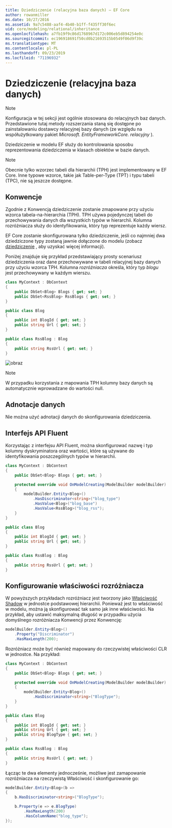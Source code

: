 ```yaml
---
title: Dziedziczenie (relacyjna baza danych) — EF Core
author: rowanmiller
ms.date: 10/27/2016
ms.assetid: 9a7c5488-aaf4-4b40-b1ff-f435ff30f6ec
uid: core/modeling/relational/inheritance
ms.openlocfilehash: a7fb19f9c86d1768967d172c006eb5d894254e0c
ms.sourcegitcommit: ec196918691f50cd0b21693515b0549f06d9f39c
ms.translationtype: MT
ms.contentlocale: pl-PL
ms.lasthandoff: 09/23/2019
ms.locfileid: "71196932"
---
```

# <a name="inheritance-relational-database"></a>Dziedziczenie (relacyjna baza danych)

> [!NOTE]  
> Konfiguracja w tej sekcji jest ogólnie stosowana do relacyjnych baz danych. Przedstawione tutaj metody rozszerzania staną się dostępne po zainstalowaniu dostawcy relacyjnej bazy danych (ze względu na współużytkowany pakiet *Microsoft. EntityFrameworkCore. relacyjny* ).

Dziedziczenie w modelu EF służy do kontrolowania sposobu reprezentowania dziedziczenia w klasach obiektów w bazie danych.

> [!NOTE]  
> Obecnie tylko wzorzec tabeli dla hierarchii (TPH) jest implementowany w EF Core. Inne typowe wzorce, takie jak Table-per-Type (TPT) i typu tabeli (TPC), nie są jeszcze dostępne.

## <a name="conventions"></a>Konwencje

Zgodnie z Konwencją dziedziczenie zostanie zmapowane przy użyciu wzorca tabela-na-hierarchia (TPH). TPH używa pojedynczej tabeli do przechowywania danych dla wszystkich typów w hierarchii. Kolumna rozróżniacza służy do identyfikowania, który typ reprezentuje każdy wiersz.

EF Core zostanie skonfigurowana tylko dziedziczenie, jeśli co najmniej dwa dziedziczone typy zostaną jawnie dołączone do modelu (zobacz [dziedziczenie](../inheritance.md) , aby uzyskać więcej informacji).

Poniżej znajduje się przykład przedstawiający prosty scenariusz dziedziczenia oraz dane przechowywane w tabeli relacyjnej bazy danych przy użyciu wzorca TPH. Kolumna *rozróżniacza* określa, który typ *blogu* jest przechowywany w każdym wierszu.

<!-- [!code-csharp[Main](samples/core/relational/Modeling/Conventions/InheritanceDbSets.cs)] -->
``` csharp
class MyContext : DbContext
{
    public DbSet<Blog> Blogs { get; set; }
    public DbSet<RssBlog> RssBlogs { get; set; }
}

public class Blog
{
    public int BlogId { get; set; }
    public string Url { get; set; }
}

public class RssBlog : Blog
{
    public string RssUrl { get; set; }
}
```

![obraz](_static/inheritance-tph-data.png)

>[!NOTE]
> W przypadku korzystania z mapowania TPH kolumny bazy danych są automatycznie wprowadzane do wartości null.

## <a name="data-annotations"></a>Adnotacje danych

Nie można użyć adnotacji danych do skonfigurowania dziedziczenia.

## <a name="fluent-api"></a>Interfejs API Fluent

Korzystając z interfejsu API Fluent, można skonfigurować nazwę i typ kolumny dyskryminatora oraz wartości, które są używane do identyfikowania poszczególnych typów w hierarchii.

<!-- [!code-csharp[Main](samples/core/relational/Modeling/FluentAPI/InheritanceTPHDiscriminator.cs?highlight=7,8,9,10)] -->
``` csharp
class MyContext : DbContext
{
    public DbSet<Blog> Blogs { get; set; }

    protected override void OnModelCreating(ModelBuilder modelBuilder)
    {
        modelBuilder.Entity<Blog>()
            .HasDiscriminator<string>("blog_type")
            .HasValue<Blog>("blog_base")
            .HasValue<RssBlog>("blog_rss");
    }
}

public class Blog
{
    public int BlogId { get; set; }
    public string Url { get; set; }
}

public class RssBlog : Blog
{
    public string RssUrl { get; set; }
}
```

## <a name="configuring-the-discriminator-property"></a>Konfigurowanie właściwości rozróżniacza

W powyższych przykładach rozróżniacz jest tworzony jako [Właściwość Shadow](xref:core/modeling/shadow-properties) w jednostce podstawowej hierarchii. Ponieważ jest to właściwość w modelu, można ją skonfigurować tak samo jak inne właściwości. Na przykład, aby ustawić maksymalną długość w przypadku użycia domyślnego rozróżniacza Konwencji przez Konwencję:

```C#
modelBuilder.Entity<Blog>()
    .Property("Discriminator")
    .HasMaxLength(200);
```

Rozróżniacz może być również mapowany do rzeczywistej właściwości CLR w jednostce. Na przykład:
```C#
class MyContext : DbContext
{
    public DbSet<Blog> Blogs { get; set; }

    protected override void OnModelCreating(ModelBuilder modelBuilder)
    {
        modelBuilder.Entity<Blog>()
            .HasDiscriminator<string>("BlogType");
    }
}

public class Blog
{
    public int BlogId { get; set; }
    public string Url { get; set; }
    public string BlogType { get; set; }
}

public class RssBlog : Blog
{
    public string RssUrl { get; set; }
}
```

Łącząc te dwa elementy jednocześnie, możliwe jest zamapowanie rozróżniacza na rzeczywistą Właściwość i skonfigurowanie go:
```C#
modelBuilder.Entity<Blog>(b =>
{
    b.HasDiscriminator<string>("BlogType");

    b.Property(e => e.BlogType)
        .HasMaxLength(200)
        .HasColumnName("blog_type");
});
```
